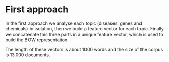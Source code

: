 # First approach

In the first approach we analyse each topic (diseases, genes and chemicals) in isolation, then
we build a feature vector for each topic. Finally we concatenate this three parts in a unique
feature vector, which is used to build the BOW representation.

The length of these vectors is about 1000 words and the
size of the corpus is 13.000 documents.